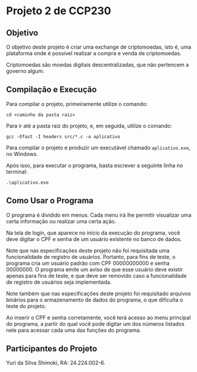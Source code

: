 # Projeto 2 de CCP230

## Objetivo

O objetivo deste projeto é criar uma exchange de criptomoedas, isto é, uma plataforma onde é possível realizar a compra e venda de criptomoedas.

Criptomoedas são moedas digitais descentralizadas, que não pertencem a governo algum.

## Compilação e Execução

Para compilar o projeto, primeiramente utilize o comando:

```cd <caminho da pasta raiz>```

Para ir até a pasta raiz do projeto, e, em seguida, utilize o comando:

```gcc -Ofast -I headers src/*.c -o aplicativo```

Para compilar o projeto e produzir um executável chamado `aplicativo.exe`, no Windows.

Após isso, para executar o programa, basta escrever a seguinte linha no terminal:

```.\aplicativo.exe```

## Como Usar o Programa

O programa é dividido em menus. Cada menu irá lhe permitir visualizar uma certa informação ou realizar uma certa ação.

Na tela de login, que aparece no início da execução do programa, você deve digitar o CPF e senha de um usuário existente no banco de dados.

Note que nas especificações deste projeto não foi requisitada uma funcionalidade de registro de usuários. Portanto, para fins de teste, o programa cria um usuário padrão com CPF 00000000000 e senha 00000000. O programa emite um aviso de que esse usuário deve existir apenas para fins de teste, e que deve ser removido caso a funcionalidade de registro de usuários seja implementada.

Note também que nas especificações deste projeto foi requisitado arquivos binários para o armazenamento de dados do programa, o que dificulta o teste do projeto.

Ao inserir o CPF e senha corretamente, você terá acesso ao menu principal do programa, a partir do qual você pode digitar um dos números listados nele para acessar cada uma das funções do programa.

## Participantes do Projeto

Yuri da Silva Shimoki, RA: 24.224.002-6.
